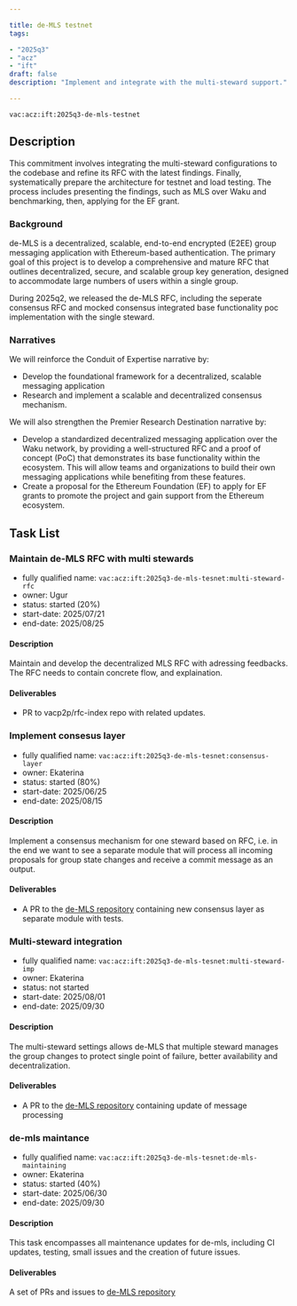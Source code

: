 ```yaml
---

title: de-MLS testnet
tags:

- "2025q3"
- "acz"
- "ift"
draft: false
description: "Implement and integrate with the multi-steward support."

---
```


`vac:acz:ift:2025q3-de-mls-testnet`

## Description

This commitment involves integrating the multi-steward configurations 
to the codebase and refine its RFC with the latest findings. 
Finally, systematically prepare the architecture for testnet and load testing. 
The process includes presenting the findings, such as MLS over Waku and benchmarking, 
then, applying for the EF grant.

### Background

de-MLS is a decentralized, scalable, end-to-end encrypted (E2EE) group messaging application 
with Ethereum-based authentication. 
The primary goal of this project is to develop a comprehensive and mature RFC that outlines decentralized, 
secure, and scalable group key generation, designed to accommodate large numbers of users within a single group.

During 2025q2, we released the de-MLS RFC, including the seperate consensus RFC and 
mocked consensus integrated base functionality poc implementation with the single steward. 

### Narratives

We will reinforce the Conduit of Expertise narrative by:

- Develop the foundational framework for a decentralized, scalable messaging application
- Research and implement a scalable and decentralized consensus mechanism.

We will also strengthen the Premier Research Destination narrative by:

- Develop a standardized decentralized messaging application over the Waku network, 
by providing a well-structured RFC and a proof of concept (PoC) that demonstrates 
its base functionality within the ecosystem. 
This will allow teams and organizations to build their own messaging applications 
while benefiting from these features.
- Create a proposal for the Ethereum Foundation (EF) to apply for EF grants 
to promote the project and gain support from the Ethereum ecosystem.

## Task List

### Maintain de-MLS RFC with multi stewards 

* fully qualified name: `vac:acz:ift:2025q3-de-mls-tesnet:multi-steward-rfc`
* owner: Ugur
* status: started (20%)
* start-date: 2025/07/21
* end-date: 2025/08/25

#### Description

Maintain and develop the decentralized MLS RFC with adressing feedbacks.
The RFC needs to contain concrete flow, and explaination.   

#### Deliverables

* PR to vacp2p/rfc-index repo with related updates.

### Implement consesus layer

* fully qualified name: `vac:acz:ift:2025q3-de-mls-tesnet:consensus-layer`
* owner: Ekaterina
* status: started (80%)
* start-date: 2025/06/25
* end-date: 2025/08/15

#### Description

Implement a consensus mechanism for one steward based on RFC, i.e. 
in the end we want to see a separate module 
that will process all incoming proposals for group state changes 
and receive a commit message as an output.

#### Deliverables

* A PR to the [de-MLS repository](https://github.com/vacp2p/de-mls) 
containing new consensus layer as separate module with tests.

### Multi-steward integration

* fully qualified name: `vac:acz:ift:2025q3-de-mls-tesnet:multi-steward-imp`
* owner: Ekaterina
* status: not started
* start-date: 2025/08/01
* end-date: 2025/09/30

#### Description

The multi-steward settings allows de-MLS that multiple steward manages the group
changes to protect single point of failure, better availability and decentralization.

#### Deliverables

* A PR to the [de-MLS repository](https://github.com/vacp2p/de-mls) 
containing update of message processing 

### de-mls maintance

* fully qualified name: `vac:acz:ift:2025q3-de-mls-tesnet:de-mls-maintaining`
* owner: Ekaterina
* status: started (40%)
* start-date: 2025/06/30
* end-date: 2025/09/30

#### Description

This task encompasses all maintenance updates for de-mls, including CI updates,
testing, small issues and the creation of future issues.

#### Deliverables

A set of PRs and issues to  [de-MLS repository](https://github.com/vacp2p/de-mls)